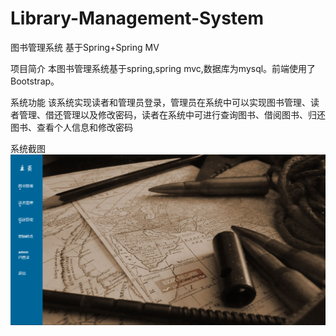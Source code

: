 # Library-Management-System
图书管理系统
基于Spring+Spring MV

项目简介
本图书管理系统基于spring,spring mvc,数据库为mysql。前端使用了Bootstrap。

系统功能
该系统实现读者和管理员登录，管理员在系统中可以实现图书管理、读者管理、借还管理以及修改密码，读者在系统中可进行查询图书、借阅图书、归还图书、查看个人信息和修改密码

系统截图
![image](https://github.com/le-723/Library-Management-System/blob/master/picture/图片1.png)

